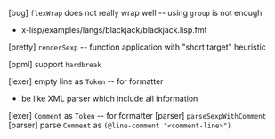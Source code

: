 [bug] `flexWrap` does not really wrap well -- using `group` is not enough

- x-lisp/examples/langs/blackjack/blackjack.lisp.fmt

[pretty] `renderSexp` -- function application with "short target" heuristic

[ppml] support `hardbreak`

[lexer] empty line as `Token` -- for formatter

- be like XML parser which include all information

[lexer] `Comment` as `Token` -- for formatter
[parser] `parseSexpWithComment`
[parser] parse `Comment` as `(@line-comment "<comment-line>")`
